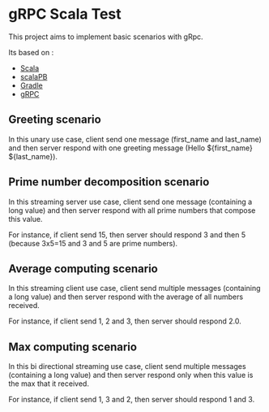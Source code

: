 # gRPC Scala Test

This project aims to implement basic scenarios with gRpc.

Its based on :
* [Scala](https://scala-lang.org/)
* [scalaPB](https://scalapb.github.io/)
* [Gradle](https://gradle.org/)
* [gRPC](https://grpc.io/)

## Greeting scenario

In this unary use case, client send one message (first_name and last_name) and then server 
respond with one greeting message (Hello ${first_name} ${last_name}).

## Prime number decomposition scenario

In this streaming server use case, client send one message (containing a long value) and 
then server respond with all prime numbers that compose this value.

For instance, if client send 15, then server should respond 3 and then 5 (because 3x5=15 
and 3 and 5 are prime numbers).

## Average computing scenario

In this streaming client use case, client send multiple messages (containing a long value) and 
then server respond with the average of all numbers received.

For instance, if client send 1, 2 and 3, then server should respond 2.0.

## Max computing scenario

In this bi directional streaming use case, client send multiple messages (containing a long value) and 
then server respond only when this value is the max that it received.

For instance, if client send 1, 3 and 2, then server should respond 1 and 3.
